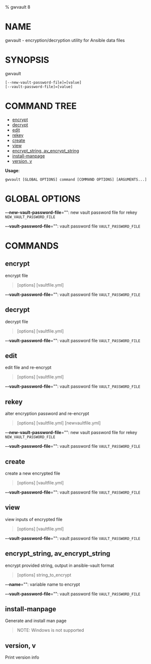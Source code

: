 % gwvault 8
# NAME
gwvault - encryption/decryption utility for Ansible data files
# SYNOPSIS
gwvault

```
[--new-vault-password-file]=[value]
[--vault-password-file]=[value]
```


# COMMAND TREE

- [encrypt](#encrypt)
- [decrypt](#decrypt)
- [edit](#edit)
- [rekey](#rekey)
- [create](#create)
- [view](#view)
- [encrypt_string, av_encrypt_string](#encrypt_string-av_encrypt_string)
- [install-manpage](#install-manpage)
- [version, v](#version-v)

**Usage**:
```
gwvault [GLOBAL OPTIONS] command [COMMAND OPTIONS] [ARGUMENTS...]
```

# GLOBAL OPTIONS

**--new-vault-password-file**="": new vault password file for rekey `NEW_VAULT_PASSWORD_FILE`

**--vault-password-file**="": vault password file `VAULT_PASSWORD_FILE`


# COMMANDS

## encrypt

encrypt file

>[options] [vaultfile.yml]

**--vault-password-file**="": vault password file `VAULT_PASSWORD_FILE`

## decrypt

decrypt file

>[options] [vaultfile.yml]

**--vault-password-file**="": vault password file `VAULT_PASSWORD_FILE`

## edit

edit file and re-encrypt

>[options] [vaultfile.yml]

**--vault-password-file**="": vault password file `VAULT_PASSWORD_FILE`

## rekey

alter encryption password and re-encrypt

>[options] [vaultfile.yml] [newvaultfile.yml]

**--new-vault-password-file**="": new vault password file for rekey `NEW_VAULT_PASSWORD_FILE`

**--vault-password-file**="": vault password file `VAULT_PASSWORD_FILE`

## create

create a new encrypted file

>[options] [vaultfile.yml]

**--vault-password-file**="": vault password file `VAULT_PASSWORD_FILE`

## view

view inputs of encrypted file

>[options] [vaultfile.yml]

**--vault-password-file**="": vault password file `VAULT_PASSWORD_FILE`

## encrypt_string, av_encrypt_string

encrypt provided string, output in ansible-vault format

>[options] string_to_encrypt

**--name**="": variable name to encrypt

**--vault-password-file**="": vault password file `VAULT_PASSWORD_FILE`

## install-manpage

Generate and install man page

>NOTE: Windows is not supported

## version, v

Print version info

